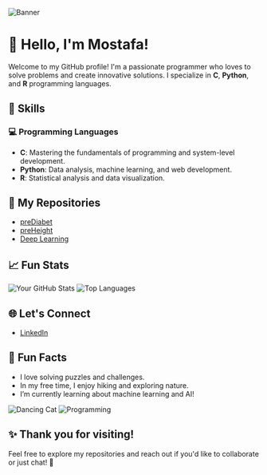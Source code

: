 ![Banner](https://i.redd.it/52phuza4pvs21.gif)

# 👋 Hello, I'm Mostafa!

Welcome to my GitHub profile! I'm a passionate programmer who loves to solve problems and create innovative solutions. I specialize in **C**, **Python**, and **R** programming languages.

## 🚀 Skills

### 💻 Programming Languages
- **C**: Mastering the fundamentals of programming and system-level development.
- **Python**: Data analysis, machine learning, and web development.
- **R**: Statistical analysis and data visualization.

## 🌟 My Repositories

- [preDiabet](https://github.com/M7tnj/preDiabet)
- [preHeight](https://github.com/M7tnj/preHeight)
- [Deep Learning](https://github.com/M7tnj/DL_fall2022)

## 📈 Fun Stats
![Your GitHub Stats](https://github-readme-stats.vercel.app/api?username=M7tnj&show_icons=true&theme=radical)
![Top Languages](https://github-readme-stats.vercel.app/api/top-langs/?username=M7tnj&layout=compact&theme=radical)

## 🌐 Let's Connect
- [LinkedIn](https://www.linkedin.com/in/mostafa-tamiminezhad/)


## 🎉 Fun Facts
- I love solving puzzles and challenges.
- In my free time, I enjoy hiking and exploring nature.
- I’m currently learning about machine learning and AI!


![Dancing Cat](https://media.giphy.com/media/JIX9t2j0ZTN9S/giphy.gif) <!-- Replace with your desired GIF -->
![Programming](https://media.giphy.com/media/26u4cqi8z5s8G0D3a/giphy.gif) <!-- Replace with your desired GIF -->

## ✨ Thank you for visiting!
Feel free to explore my repositories and reach out if you'd like to collaborate or just chat! 🚀
